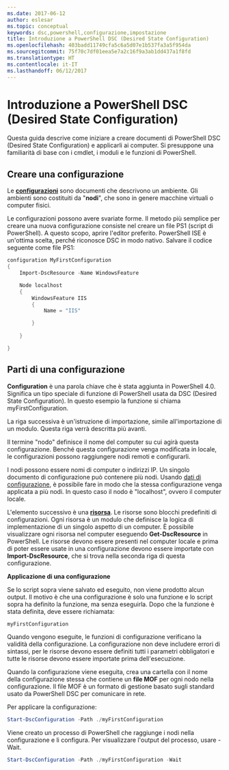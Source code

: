 ```yaml
---
ms.date: 2017-06-12
author: eslesar
ms.topic: conceptual
keywords: dsc,powershell,configurazione,impostazione
title: Introduzione a PowerShell DSC (Desired State Configuration)
ms.openlocfilehash: 403badd11749cfa5c6a5d07e1b537fa3a5f954da
ms.sourcegitcommit: 75f70c7df01eea5e7a2c16f9a3ab1dd437a1f8fd
ms.translationtype: HT
ms.contentlocale: it-IT
ms.lasthandoff: 06/12/2017
---
```

<a id="getting-started-with-powershell-desired-state-configuration" class="xliff"></a>
# Introduzione a PowerShell DSC (Desired State Configuration) #

Questa guida descrive come iniziare a creare documenti di PowerShell DSC (Desired State Configuration) e applicarli ai computer. Si presuppone una familiarità di base con i cmdlet, i moduli e le funzioni di PowerShell. 


<a id="create-a-configuration" class="xliff"></a>
## Creare una configurazione ##

Le [**configurazioni**](https://msdn.microsoft.com/en-us/powershell/dsc/configurations) sono documenti che descrivono un ambiente. Gli ambienti sono costituiti da "**nodi**", che sono in genere macchine virtuali o computer fisici. 

Le configurazioni possono avere svariate forme. Il metodo più semplice per creare una nuova configurazione consiste nel creare un file PS1 (script di PowerShell). A questo scopo, aprire l'editor preferito. PowerShell ISE è un'ottima scelta, perché riconosce DSC in modo nativo. Salvare il codice seguente come file PS1:

```powershell
configuration MyFirstConfiguration
{
    Import-DscResource -Name WindowsFeature

    Node localhost
    {
        WindowsFeature IIS
        {
            Name = "IIS"

        }
        
    }

}
```
<a id="parts-of-a-configuration" class="xliff"></a>
## Parti di una configurazione ##
**Configuration** è una parola chiave che è stata aggiunta in PowerShell 4.0. Significa un tipo speciale di funzione di PowerShell usata da DSC (Desired State Configuration). In questo esempio la funzione si chiama myFirstConfiguration. 

La riga successiva è un'istruzione di importazione, simile all'importazione di un modulo. Questa riga verrà descritta più avanti.

Il termine "nodo" definisce il nome del computer su cui agirà questa configurazione. Benché questa configurazione venga modificata in locale, le configurazioni possono raggiungere nodi remoti e configurarli. 

I nodi possono essere nomi di computer o indirizzi IP. Un singolo documento di configurazione può contenere più nodi. Usando [dati di configurazione](https://msdn.microsoft.com/en-us/powershell/dsc/configdata), è possibile fare in modo che la stessa configurazione venga applicata a più nodi. In questo caso il nodo è "localhost", ovvero il computer locale. 

L'elemento successivo è una [**risorsa**](https://msdn.microsoft.com/en-us/powershell/dsc/resources). Le risorse sono blocchi predefiniti di configurazioni. Ogni risorsa è un modulo che definisce la logica di implementazione di un singolo aspetto di un computer. È possibile visualizzare ogni risorsa nel computer eseguendo **Get-DscResource** in PowerShell. Le risorse devono essere presenti nel computer locale e prima di poter essere usate in una configurazione devono essere importate con **Import-DscResource**, che si trova nella seconda riga di questa configurazione. 

**Applicazione di una configurazione**

Se lo script sopra viene salvato ed eseguito, non viene prodotto alcun output. Il motivo è che una configurazione è solo una funzione e lo script sopra ha definito la funzione, ma senza eseguirla. Dopo che la funzione è stata definita, deve essere richiamata:
```powershell
myFirstConfiguration
```

Quando vengono eseguite, le funzioni di configurazione verificano la validità della configurazione. La configurazione non deve includere errori di sintassi, per le risorse devono essere definiti tutti i parametri obbligatori e tutte le risorse devono essere importate prima dell'esecuzione.

Quando la configurazione viene eseguita, crea una cartella con il nome della configurazione stessa che contiene un **file MOF** per ogni nodo nella configurazione. Il file MOF è un formato di gestione basato sugli standard usato da PowerShell DSC per comunicare in rete.

Per applicare la configurazione:
```powershell
Start-DscConfiguration -Path ./myFirstConfiguration
```
Viene creato un processo di PowerShell che raggiunge i nodi nella configurazione e li configura. Per visualizzare l'output del processo, usare -Wait. 
```powershell
Start-DscConfiguration -Path ./myFirstConfiguration -Wait
```

